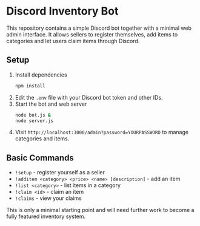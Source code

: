 # Discord Inventory Bot

This repository contains a simple Discord bot together with a minimal web admin interface.
It allows sellers to register themselves, add items to categories and let users claim items through Discord.

## Setup
1. Install dependencies
   ```bash
   npm install
   ```
2. Edit the `.env` file with your Discord bot token and other IDs.
3. Start the bot and web server
   ```bash
   node bot.js &
   node server.js
   ```
4. Visit `http://localhost:3000/admin?password=YOURPASSWORD` to manage categories and items.

## Basic Commands
- `!setup` - register yourself as a seller
- `!additem <category> <price> <name> [description]` - add an item
- `!list <category>` - list items in a category
- `!claim <id>` - claim an item
- `!claims` - view your claims

This is only a minimal starting point and will need further work to become a fully featured inventory system.
